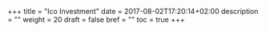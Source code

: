 +++
title = "Ico Investment"
date = 2017-08-02T17:20:14+02:00
description = ""
weight = 20
draft = false
bref = ""
toc = true
+++
